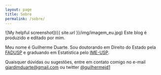 ```yaml
---
layout: page
title: Sobre
permalink: /sobre/
---
```


![My helpful screenshot]({{ site.url }}/img/imagem_eu.jpg)
Este blog é produzido e editado por mim.

Meu nome é Guilherme Duarte. Sou doutorando em Direito do Estado pela [FADUSP](http://www.direito.usp.br) e graduando em Estatística pelo [IME-USP](http://www.ime.usp.br).

Quaisquer dúvidas ou sugestões, entre em contato comigo no e-mail [gjardimduarte@gmail.com](mailto:gjardimduarte@gmail.com) ou twitter [@guilhermejd1](http://twitter.com/guilhermejd1)
